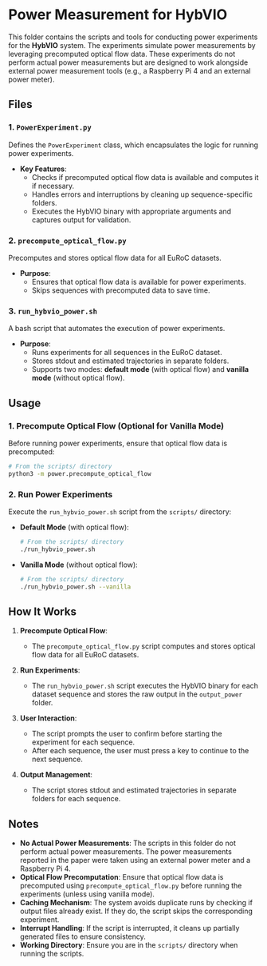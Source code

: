 # Power Measurement for HybVIO

This folder contains the scripts and tools for conducting power experiments for the **HybVIO** system. The experiments simulate power measurements by leveraging precomputed optical flow data. These experiments do not perform actual power measurements but are designed to work alongside external power measurement tools (e.g., a Raspberry Pi 4 and an external power meter).

## Files

### 1. **`PowerExperiment.py`**
Defines the `PowerExperiment` class, which encapsulates the logic for running power experiments.

- **Key Features**:
  - Checks if precomputed optical flow data is available and computes it if necessary.
  - Handles errors and interruptions by cleaning up sequence-specific folders.
  - Executes the HybVIO binary with appropriate arguments and captures output for validation.

### 2. **`precompute_optical_flow.py`**
Precomputes and stores optical flow data for all EuRoC datasets.

- **Purpose**:
  - Ensures that optical flow data is available for power experiments.
  - Skips sequences with precomputed data to save time.

### 3. **`run_hybvio_power.sh`**
A bash script that automates the execution of power experiments.

- **Purpose**:
  - Runs experiments for all sequences in the EuRoC dataset.
  - Stores stdout and estimated trajectories in separate folders.
  - Supports two modes: **default mode** (with optical flow) and **vanilla mode** (without optical flow).

## Usage

### 1. Precompute Optical Flow (Optional for Vanilla Mode)
Before running power experiments, ensure that optical flow data is precomputed:

```bash
# From the scripts/ directory
python3 -m power.precompute_optical_flow
```

### 2. Run Power Experiments
Execute the `run_hybvio_power.sh` script from the `scripts/` directory:

- **Default Mode** (with optical flow):
  ```bash
  # From the scripts/ directory
  ./run_hybvio_power.sh
  ```

- **Vanilla Mode** (without optical flow):
  ```bash
  # From the scripts/ directory
  ./run_hybvio_power.sh --vanilla
  ```

## How It Works

1. **Precompute Optical Flow**:
   - The `precompute_optical_flow.py` script computes and stores optical flow data for all EuRoC datasets.

2. **Run Experiments**:
   - The `run_hybvio_power.sh` script executes the HybVIO binary for each dataset sequence and stores the raw output in the `output_power` folder.

3. **User Interaction**:
   - The script prompts the user to confirm before starting the experiment for each sequence.
   - After each sequence, the user must press a key to continue to the next sequence.

4. **Output Management**:
   - The script stores stdout and estimated trajectories in separate folders for each sequence.

## Notes

- **No Actual Power Measurements**: The scripts in this folder do not perform actual power measurements. The power measurements reported in the paper were taken using an external power meter and a Raspberry Pi 4.
- **Optical Flow Precomputation**: Ensure that optical flow data is precomputed using `precompute_optical_flow.py` before running the experiments (unless using vanilla mode).
- **Caching Mechanism**: The system avoids duplicate runs by checking if output files already exist. If they do, the script skips the corresponding experiment.
- **Interrupt Handling**: If the script is interrupted, it cleans up partially generated files to ensure consistency.
- **Working Directory**: Ensure you are in the `scripts/` directory when running the scripts.
